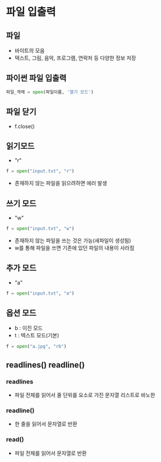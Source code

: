 # 파일 입출력

## 파일

- 바이트의 모음
- 텍스트, 그림, 음악, 프로그램, 연락처 등 다양한 정보 저장

## 파이썬 파일 입출력

```python
파일_객체 = open(파일이름, '열기 모드')
```

## 파일 닫기

- f.close()

## 읽기모드

- "r"

```python
f = open("input.txt", "r")
```

- 존재하지 않는 파일을 읽으려하면 에러 발생

## 쓰기 모드

- "w"

```python
f = open("input.txt", "w")
```

- 존재하지 않는 파일을 쓰는 것은 가능(새파일이 생성됨)
- w를 통해 파일을 쓰면 기존에 있던 파일의 내용이 사라짐

## 추가 모드

- "a"

```python
f = open("input.txt", "a")
```

## 옵션 모드

- b : 이진 모드
- t : 텍스트 모드(기본)

```python
f = open("a.jpg", "rb")
```

## readlines() readline()

### readlines

- 파일 전체를 읽어서 줄 단위를 요소로 가진 문자열 리스트로 바노한

### readline()

- 한 줄을 읽어서 문자열로 반환

### read()

- 파일 전체를 읽어서 문자열로 반환
